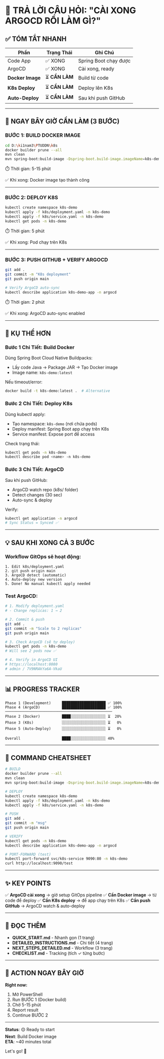 # 📌 TRẢ LỜI CÂU HỎI: "CÀI XONG ARGOCD RỒI LÀM GÌ?"

## ✅ TÓM TẮT NHANH

| Phần | Trạng Thái | Ghi Chú |
|------|-----------|--------|
| Code App | ✅ XONG | Spring Boot chạy được |
| ArgoCD | ✅ XONG | Cài xong, ready |
| **Docker Image** | ⏳ **CẦN LÀM** | Build từ code |
| **K8s Deploy** | ⏳ **CẦN LÀM** | Deploy lên K8s |
| **Auto-Deploy** | ⏳ **CẦN LÀM** | Sau khi push GitHub |

---

## 🎯 NGAY BÂY GIỜ CẦN LÀM (3 BƯỚC)

### **BƯỚC 1: BUILD DOCKER IMAGE**

```bash
cd D:\ki1nam3\PTUDDN\k8s
docker builder prune --all
mvn clean
mvn spring-boot:build-image -Dspring-boot.build-image.imageName=k8s-demo:latest
```

⏱️ Thời gian: 5-15 phút

✅ Khi xong: Docker image tạo thành công

---

### **BƯỚC 2: DEPLOY K8S**

```bash
kubectl create namespace k8s-demo
kubectl apply -f k8s/deployment.yaml -n k8s-demo
kubectl apply -f k8s/service.yaml -n k8s-demo
kubectl get pods -n k8s-demo
```

⏱️ Thời gian: 5 phút

✅ Khi xong: Pod chạy trên K8s

---

### **BƯỚC 3: PUSH GITHUB + VERIFY ARGOCD**

```bash
git add .
git commit -m "K8s deployment"
git push origin main

# Verify ArgoCD auto-sync
kubectl describe application k8s-demo-app -n argocd
```

⏱️ Thời gian: 2 phút

✅ Khi xong: ArgoCD auto-sync enabled

---

## 🎁 KỤ THỂ HƠN

### **Bước 1 Chi Tiết: Build Docker**

Dùng Spring Boot Cloud Native Buildpacks:
- Lấy code Java → Package JAR → Tạo Docker image
- Image name: `k8s-demo:latest`

Nếu timeout/error:
```bash
docker build -t k8s-demo:latest .  # Alternative
```

### **Bước 2 Chi Tiết: Deploy K8s**

Dùng kubectl apply:
- Tạo namespace: `k8s-demo` (nơi chứa pods)
- Deploy manifest: Spring Boot app chạy trên K8s
- Service manifest: Expose port để access

Check trạng thái:
```bash
kubectl get pods -n k8s-demo
kubectl describe pod <name> -n k8s-demo
```

### **Bước 3 Chi Tiết: ArgoCD**

Sau khi push GitHub:
- ArgoCD watch repo (k8s/ folder)
- Detect changes (30 sec)
- Auto-sync & deploy

Verify:
```bash
kubectl get application -n argocd
# Sync Status = Synced ✅
```

---

## 💡 SAU KHI XONG CẢ 3 BƯỚC

### **Workflow GitOps sẽ hoạt động:**

```
1. Edit k8s/deployment.yaml
2. git push origin main
3. ArgoCD detect (automatic)
4. Auto-deploy new version
5. Done! No manual kubectl apply needed
```

### **Test ArgoCD:**

```bash
# 1. Modify deployment.yaml
# - Change replicas: 1 → 2

# 2. Commit & push
git add .
git commit -m "Scale to 2 replicas"
git push origin main

# 3. Check ArgoCD (sẽ tự deploy)
kubectl get pods -n k8s-demo
# Will see 2 pods now ✅

# 4. Verify in ArgoCD UI
# https://localhost:8080
# admin / 7V9NRAkYa6A-VkaU
```

---

## 📊 PROGRESS TRACKER

```
Phase 1 (Development)     ████████████████████ ✅ 100%
Phase 4 (ArgoCD)          ████████████████████ ✅ 100%
─────────────────────────────────────────────────
Phase 2 (Docker)          ████░░░░░░░░░░░░░░░░ ⏳  20%
Phase 3 (K8s)             ░░░░░░░░░░░░░░░░░░░░ ⏳   0%
Phase 5 (Auto-Deploy)     ░░░░░░░░░░░░░░░░░░░░ ⏳   0%

Overall                   ████░░░░░░░░░░░░░░░░ 40%
```

---

## 🚀 COMMAND CHEATSHEET

```bash
# BUILD
docker builder prune --all
mvn clean
mvn spring-boot:build-image -Dspring-boot.build-image.imageName=k8s-demo:latest

# DEPLOY
kubectl create namespace k8s-demo
kubectl apply -f k8s/deployment.yaml -n k8s-demo
kubectl apply -f k8s/service.yaml -n k8s-demo

# PUSH
git add .
git commit -m "msg"
git push origin main

# VERIFY
kubectl get pods -n k8s-demo
kubectl describe application k8s-demo-app -n argocd

# PORT-FORWARD (test)
kubectl port-forward svc/k8s-service 9090:80 -n k8s-demo
curl http://localhost:9090/test
```

---

## ✨ KEY POINTS

✅ **ArgoCD cài xong** → giờ setup GitOps pipeline
✅ **Cần Docker image** → từ code để deploy
✅ **Cần K8s deploy** → để app chạy trên K8s
✅ **Cần push GitHub** → ArgoCD watch & auto-deploy

---

## 📖 ĐỌC THÊM

- **QUICK_START.md** - Nhanh gọn (1 trang)
- **DETAILED_INSTRUCTIONS.md** - Chi tiết (4 trang)
- **NEXT_STEPS_DETAILED.md** - Workflow (3 trang)
- **CHECKLIST.md** - Tracking (tích ✓ từng bước)

---

## 🎯 ACTION NGAY BÂY GIỜ

**Right now:**
1. Mở PowerShell
2. Run BƯỚC 1 (Docker build)
3. Chờ 5-15 phút
4. Report result
5. Continue BƯỚC 2

---

**Status**: 🟡 Ready to start  
**Next**: Build Docker image  
**ETA**: ~40 minutes total  

Let's go! 🚀


